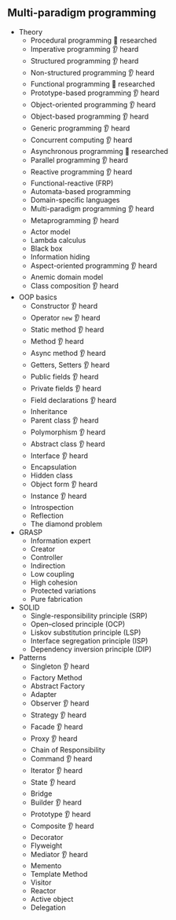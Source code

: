 ## Multi-paradigm programming

- Theory
  - Procedural programming 🔬 researched
  - Imperative programming 👂 heard
  - Structured programming  👂 heard
  - Non-structured programming 👂 heard
  - Functional programming 🔬 researched
  - Prototype-based programming 👂 heard
  - Object-oriented programming 👂 heard
  - Object-based programming 👂 heard
  - Generic programming 👂 heard
  - Concurrent computing 👂 heard
  - Asynchronous programming 🔬 researched
  - Parallel programming 👂 heard
  - Reactive programming 👂 heard
  - Functional-reactive (FRP)
  - Automata-based programming
  - Domain-specific languages
  - Multi-paradigm programming 👂 heard
  - Metaprogramming 👂 heard
  - Actor model
  - Lambda calculus
  - Black box
  - Information hiding
  - Aspect-oriented programming 👂 heard
  - Anemic domain model
  - Class composition 👂 heard
- OOP basics
  - Constructor 👂 heard
  - Operator `new` 👂 heard
  - Static method 👂 heard
  - Method 👂 heard
  - Async method 👂 heard
  - Getters, Setters 👂 heard
  - Public fields 👂 heard
  - Private fields 👂 heard
  - Field declarations 👂 heard
  - Inheritance
  - Parent class 👂 heard
  - Polymorphism 👂 heard
  - Abstract class 👂 heard
  - Interface 👂 heard
  - Encapsulation
  - Hidden class
  - Object form 👂 heard
  - Instance 👂 heard
  - Introspection
  - Reflection
  - The diamond problem
- GRASP
  - Information expert
  - Creator
  - Controller
  - Indirection
  - Low coupling
  - High cohesion
  - Protected variations
  - Pure fabrication
- SOLID
  - Single-responsibility principle (SRP)
  - Open–closed principle (OCP)
  - Liskov substitution principle (LSP)
  - Interface segregation principle (ISP)
  - Dependency inversion principle (DIP)
- Patterns
  - Singleton 👂 heard
  - Factory Method
  - Abstract Factory
  - Adapter
  - Observer 👂 heard
  - Strategy 👂 heard
  - Facade 👂 heard
  - Proxy 👂 heard
  - Chain of Responsibility
  - Command 👂 heard
  - Iterator 👂 heard
  - State 👂 heard
  - Bridge
  - Builder 👂 heard
  - Prototype 👂 heard
  - Composite 👂 heard
  - Decorator
  - Flyweight
  - Mediator 👂 heard
  - Memento
  - Template Method
  - Visitor
  - Reactor
  - Active object
  - Delegation
